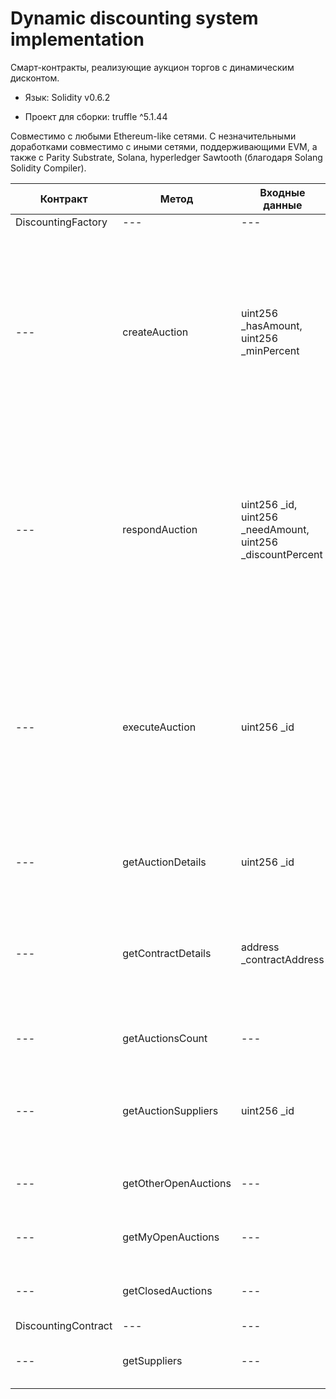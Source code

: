 # Dynamic discounting system implementation

Смарт-контракты, реализующие аукцион торгов с динамическим дисконтом.

- Язык: Solidity v0.6.2

- Проект для сборки: truffle ^5.1.44

Совместимо с любыми Ethereum-like сетями. С незначительными доработками совместимо с иными сетями, поддерживающими EVM, а также с Parity Substrate, Solana, hyperledger Sawtooth (благодаря Solang Solidity Compiler).

| Контракт | Метод | Входные данные | Описание |
| --- | --- | --- | --- |
| DiscountingFactory | --- | --- | --- |
| --- | createAuction | uint256 _hasAmount, uint256 _minPercent | Создать аукцион в лице заказчика для торгов с динамическим дисконтом. _hasAmount - свободные средства, которые заказчик готов направить на раннюю оплату. _minPercent минимальная процентная ставка, которая может рассматриваться|
| --- | respondAuction | uint256 _id, uint256 _needAmount, uint256 _discountPercent | Отозваться на аукцион в лице поставщика и выдвинуть своё предложение. _id - идентификатор аукциона, _needAmount - предлагаемая сумма для ранней оплаты, _discountPercent - предлагаемая ставка дисконтирования|
| --- | executeAuction | uint256 _id | Закрыть аукцион и провести автоматический процесс достижения договорённостей, после чего выпускается смарт-контракт __DiscountingContract__, где жестко фиксируется результат аукциона и все договоренности, _id - идентификатор целевого аукциона. |
| --- | getAuctionDetails | uint256 _id | Получить детальную информацию по аукциону, _id - идентификатор целевого аукциона. |
| --- | getContractDetails | address _contractAddress | Получить детальную информацию по смарт-контракту, выпущеному ранее в результате закрытия аукциона, _contractAddress - адрес целевого смарт-контракта. |
| --- | getAuctionsCount | --- | Получить количество аукционов в принципе. |
| --- | getAuctionSuppliers | uint256 _id | Получить предложения поставщиков, отозвавшихся на аукцион, _id - идентификатор целевого аукциона. |
| --- | getOtherOpenAuctions | --- | Получить идентификаторы открытых аукционов других участников |
| --- | getMyOpenAuctions | --- | Получить идентификаторы своих открытых аукционов |
| --- | getClosedAuctions | --- | Получить идентификаторы всех закрытых аукционов |
| DiscountingContract | --- | --- | --- |
| --- | getSuppliers | --- | Получить информацию о заключенных договоренностях |